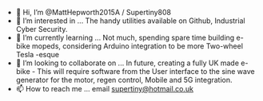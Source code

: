 - 👋 Hi, I’m @MattHepworth2015A / Supertiny808
- 👀 I’m interested in ... The handy utilities available on Github, Industrial Cyber Security.
- 🌱 I’m currently learning ... Not much, spending spare time building e-bike mopeds, considering Arduino integration to be more Two-wheel Tesla -esque
- 💞️ I’m looking to collaborate on ... In future, creating a fully UK made e-bike - This will require software from the User interface to the sine wave generator for the motor, regen control, Mobile and 5G integration.
- 📫 How to reach me ... email supertiny@hotmail.co.uk

<!---
MattHepworth2015A/MattHepworth2015A is a ✨ special ✨ repository because its `README.md` (this file) appears on your GitHub profile.
You can click the Preview link to take a look at your changes.
--->
